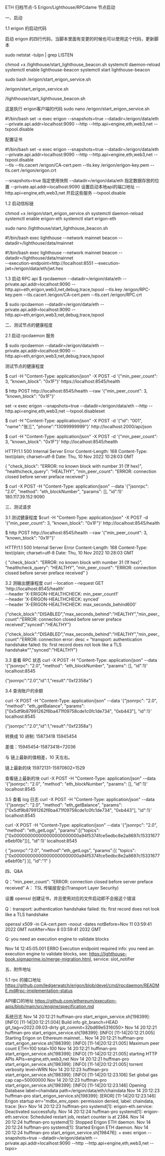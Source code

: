 ETH 归档节点-5 Erigon/Lighthouse/RPCdame 节点启动


一、启动

1.1 erigon 的启动代码

启动 erigon 的四行代码，当脚本里面有变更的时候也可以使用这个代码，更新脚本

sudo netstat -tulpn | grep LISTEN


chmod +x /lighthouse/start_lighthouse_beacon.sh
systemctl daemon-reload
systemctl enable lighthouse-beacon
systemctl start lighthouse-beacon

sudo bash /erigon/start_erigon_service.sh

/erigon/start_erigon_service.sh

/lighthouse/start_lighthouse_beacon.sh


这是执行 erigon客户端的代码
sudo nano /erigon/start_erigon_service.sh


#!/bin/bash
set -x
exec erigon --snapshots=true --datadir=/erigon/data/eth  --private.api.addr=localhost:9090 --http --http.api=engine,eth,web3,net --txpool.disable


配置证书

#!/bin/bash
set -x
exec erigon --snapshots=true --datadir=/erigon/data/eth  --private.api.addr=localhost:9090 --http --http.api=engine,eth,web3,net --txpool.disable \
--tls --tls.cacert /erigon/CA-cert.pem --tls.key /erigon/erigon-key.pem --tls.cert /erigon/erigon.crt

--snapshots=true 指定使用快照
--datadir=/erigon/data/eth 指定数据存放的位置
--private.api.addr=localhost:9090 设置启动本地api的端口地址
--http.api=engine,eth,web3,net  开启这些服务
--txpool.disable


1.2 启动信标链

chmod +x /erigon/start_erigon_service.sh
systemctl daemon-reload
systemctl enable erigon-eth
systemctl start erigon-eth

sudo nano /lighthouse/start_lighthouse_beacon.sh

#!/bin/bash
exec lighthouse --network mainnet beacon --datadir=/lighthouse/data/mainnet


#!/bin/bash
exec lighthouse --network mainnet beacon --datadir=/lighthouse/data/mainnet \
--execution-endpoint=http://localhost:8551 --execution-jwt=/erigon/data/eth/jwt.hex


1.3 启动 RPC api
$ rpcdaemon --datadir=/erigon/data/eth --private.api.addr=localhost:9090 --http.api=eth,erigon,web3,net,debug,trace,txpool 
\--tls.key /erigon/RPC-key.pem --tls.cacert /erigon/CA-cert.pem --tls.cert /erigon/RPC.crt


$ sudo rpcdaemon --datadir=/erigon/data/eth  --private.api.addr=localhost:9090 --http.api=eth,erigon,web3,net,debug,trace,txpool



二、测试节点的健康程度

2.1 启动 rpcdaemon 服务

$  sudo rpcdaemon --datadir=/erigon/data/eth  --private.api.addr=localhost:9090 --http.api=eth,erigon,web3,net,debug,trace,txpool

测试节点的健康程度

$ curl -H "Content-Type: application/json" -X POST -d '{"min_peer_count": 3, "known_block": "0x1F"}'  https://localhost:8545/health


$ http POST http://localhost:8545/health --raw '{"min_peer_count": 3, "known_block": "0x1F"}'


set -x
exec erigon --snapshots=true --datadir=/erigon/data/eth --http --http.api=engine,eth,web3,net --txpool.disableset


$ curl -H "Content-Type: application/json" -X POST -d '{"id": "001", "name":"张三", "phone":"13099999999"}'  http://localhost:2000/api/json


$ curl -H "Content-Type: application/json" -X POST -d '{"min_peer_count": 3, "known_block": "0x1F"}'  http://localhost:8545/health


HTTP/1.1 500 Internal Server Error
Content-Length: 168
Content-Type: text/plain; charset=utf-8
Date: Thu, 10 Nov 2022 10:28:03 GMT

{
    "check_block": "ERROR: no known block with number 31 (1f hex)",
    "healthcheck_query": "HEALTHY",
    "min_peer_count": "ERROR: connection closed before server preface received"
}



$ curl -X POST -H "Content-Type: application/json" --data '{"jsonrpc": "2.0", "method": "eth_blockNumber", "params": [], "id":1}' 180.117.39.152:9090


三、测试请求

3.1 测试健康程度
$curl -H "Content-Type: application/json" -X POST -d '{"min_peer_count": 3, "known_block": "0x1F"}'  http://localhost:8545/health

$ http POST http://localhost:8545/health --raw '{"min_peer_count": 3, "known_block": "0x1F"}'


HTTP/1.1 500 Internal Server Error
Content-Length: 168
Content-Type: text/plain; charset=utf-8
Date: Thu, 10 Nov 2022 10:28:03 GMT

{
    "check_block": "ERROR: no known block with number 31 (1f hex)",
    "healthcheck_query": "HEALTHY",
    "min_peer_count": "ERROR: connection closed before server preface received"
}



3.2 测输出健康程度
curl --location --request GET 'http://localhost:8545/health' \
--header 'X-ERIGON-HEALTHCHECK: min_peer_count1' \
--header 'X-ERIGON-HEALTHCHECK: synced' \
--header 'X-ERIGON-HEALTHCHECK: max_seconds_behind600'

{"check_block":"DISABLED","max_seconds_behind":"HEALTHY","min_peer_count":"ERROR: connection closed before server preface received","synced":"HEALTHY"}

{"check_block":"DISABLED","max_seconds_behind":"HEALTHY","min_peer_count":"ERROR: connection error: desc = \"transport: authentication handshake failed: tls: first record does not look like a TLS handshake\"","synced":"HEALTHY"}



3.3 查看 RPC 状态
curl -X POST -H "Content-Type: application/json" --data '{"jsonrpc": "2.0", "method": "eth_blockNumber", "params": [], "id":1}' localhost:8545

{"jsonrpc":"2.0","id":1,"result":"0xf2358a"}


3.4 查询账户的余额

curl -X POST -H "Content-Type: application/json" --data '{"jsonrpc": "2.0", "method": "eth_getBalance", "params":["0x5df9b87991262f6ba471f09758cde1c0fc1de734", "0xb443"], "id":1}' localhost:8545

{"jsonrpc":"2.0","id":1,"result":"0xf2358a"}

转换成 10 进制:
15873418
15945454

差值：15945454-15873418=72036

与 链上最新的值相差，10 天左右。


链上最新的块
15972131-15970602=1529


查看链上最新的块
curl -X POST -H "Content-Type: application/json" --data '{"jsonrpc": "2.0", "method": "eth_blockNumber", "params": [], "id":1}' localhost:8545


3.5 查看 log 日志
curl -X POST -H "Content-Type: application/json" --data '{"jsonrpc": "2.0", "method": "eth_getBalance", "params":["0x5df9b87991262f6ba471f09758cde1c0fc1de734", "0xb443"], "id":1}' localhost:8545

curl -X POST -H "Content-Type: application/json" --data '{"jsonrpc": "2.0", "method": "eth_getLogs", "params":[{"topics":["0x000000000000000000000000a94f5374fce5edbc8e2a8697c15331677e6ebf0b"]}], "id":1}' localhost:8545

{
	"jsonrpc":"2.0",
	"method":"eth_getLogs",
	"params":[{
		"topics":["0x000000000000000000000000a94f5374fce5edbc8e2a8697c15331677e6ebf0b"]
	}],
	"id":"1"
}

四、Q&A

Q：”min_peer_count": "ERROR: connection closed before server preface received" 
A：
TSL
传输层安全(Transport Layer Security)


设置 openssl 创建证书，并且使用对应的文件启动即不会报这个错误


Q：transport: authentication handshake failed: tls: first record does not look like a TLS handshake

openssl x509 -in CA-cert.pem -noout -dates
notBefore=Nov 11 03:59:41 2022 GMT
notAfter=Nov  8 03:59:41 2032 GMT

Q: you need an execution engine to validate blocks

Nov 14 12:45:05.001 ERRO Execution endpoint required             info: you need an execution engine to validate blocks, see: https://lighthouse-book.sigmaprime.io/merge-migration.html, service: slot_notifier


五、附件地址


5.1 rpc 的接口地址
https://github.com/ledgerwatch/erigon/blob/devel/cmd/rpcdaemon/README.md#rpc-implementation-status

API接口的地址
https://github.com/ethereum/execution-apis/blob/main/src/engine/specification.md

系统日志
Nov 14 20:12:21 huffman-pro start_erigon_service.sh[198399]: [INFO] [11-14|20:12:21.004] Build info                               git_branch=HEAD git_tag=v2022.09.03-dirty git_commit=32bd69e5316050>
Nov 14 20:12:21 huffman-pro start_erigon_service.sh[198399]: [INFO] [11-14|20:12:21.005] Starting Erigon on Ethereum mainnet...
Nov 14 20:12:21 huffman-pro start_erigon_service.sh[198399]: [INFO] [11-14|20:12:21.005] Maximum peer count                       ETH=100 total=100
Nov 14 20:12:21 huffman-pro start_erigon_service.sh[198399]: [INFO] [11-14|20:12:21.005] starting HTTP APIs                       APIs=engine,eth,web3,net
Nov 14 20:12:21 huffman-pro start_erigon_service.sh[198399]: [INFO] [11-14|20:12:21.005] torrent verbosity                        level=WRN
Nov 14 20:12:23 huffman-pro start_erigon_service.sh[198399]: [INFO] [11-14|20:12:23.106] Set global gas cap                       cap=50000000
Nov 14 20:12:23 huffman-pro start_erigon_service.sh[198399]: [INFO] [11-14|20:12:23.146] Opening Database                         label=chaindata path=/erigon/data/eth/chaindata
Nov 14 20:12:23 huffman-pro start_erigon_service.sh[198399]: [EROR] [11-14|20:12:23.146] Erigon startup                           err="mdbx_env_open: permission denied, label: chaindata, trace: [kv>
Nov 14 20:12:23 huffman-pro systemd[1]: erigon-eth.service: Deactivated successfully.
Nov 14 20:12:24 huffman-pro systemd[1]: erigon-eth.service: Scheduled restart job, restart counter is at 2384.
Nov 14 20:12:24 huffman-pro systemd[1]: Stopped Erigon ETH daemon.
Nov 14 20:12:24 huffman-pro systemd[1]: Started Erigon ETH daemon.
Nov 14 20:12:24 huffman-pro start_erigon_service.sh[198476]: + exec erigon --snapshots=true --datadir=/erigon/data/eth --private.api.addr=localhost:9090 --http --http.api=engine,eth,web3,net --txpo>


